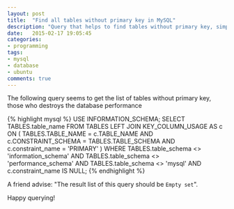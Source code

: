 ```yaml
---
layout: post
title:  "Find all tables without primary key in MySQL"
description: "Query that helps to find tables without primary key, simple and efficient way to find performance bottlenecks"
date:   2015-02-17 19:05:45
categories:
- programming
tags:
- mysql
- database
- ubuntu
comments: true
---
```


The following query seems to get the list of tables without primary key, those who destroys the database performance

{% highlight mysql %}
USE INFORMATION_SCHEMA;
SELECT 
    TABLES.table_name
FROM TABLES
LEFT JOIN KEY_COLUMN_USAGE AS c 
ON (
       TABLES.TABLE_NAME = c.TABLE_NAME
   AND c.CONSTRAINT_SCHEMA = TABLES.TABLE_SCHEMA
   AND c.constraint_name = 'PRIMARY'
)
WHERE 
    TABLES.table_schema <> 'information_schema'
AND TABLES.table_schema <> 'performance_schema'
AND TABLES.table_schema <> 'mysql'
AND c.constraint_name IS NULL;
{% endhighlight %} 

A friend advise: "The result list of this query should be `Empty set`". 

Happy querying!